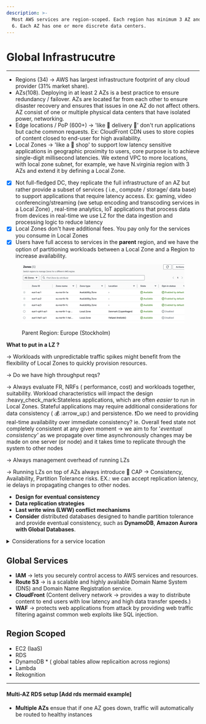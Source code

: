 ```yaml
---
description: >-
  Most AWS services are region-scoped. Each region has minimum 3 AZ and maximum
  6. Each AZ has one or more discrete data centers.
---
```


# Global Infrastrucutre

***

* Regions (34) -> AWS has largest infrastructure footprint of any cloud provider (31% market share).
* AZs(108). Deploying in at least 2 AZs is a best practice to ensure redundancy / failover. AZs are located far from each other to ensure disaster recovery and ensures that issues in one AZ do not affect others.  AZ consist of one or multiple physical data centers that have isolated power, networking.
* Edge locations / PoP (600+) ->  'like :pizza: delivery :truck:' don't run applications but cache common requests. Ex: CloudFront CDN uses to store copies of content closed to end-user for high availa­bility.
* Local Zones -> 'like a :pizza: shop'  to support low latency sensitive applications in geographic proximity to users, core purpose is to achieve single-digit millisecond latencies. We extend  VPC to more locations, with local zone subnet, for example, we have N.virginia region with 3 AZs and extend it by defining a Local Zone.&#x20;

<!---->

* [x] Not full-fledged DC, they replicate the full infrastructure of an AZ but rather provide a subset of services ( i.e., compute / storage/ data base) to support applications that require latency access. Ex: gaming, video conferencing/streaming (we setup encoding and transcoding services in a Local Zone) , real-time analytics, IoT applications that process data from devices in real-time we use LZ for the data ingestion and processing logic to reduce latency
* [x] Local Zones don't have  additional fees. You pay only for the services you consume in Local Zones
* [x] Users have full access to services in the **parent** region, and we  have the option of partitioning workloads between a Local Zone and a Region to increase availability.

<figure><img src="../.gitbook/assets/Screenshot 2024-10-22 at 12.08.57.png" alt=""><figcaption><p>Parent Region: Europe (Stockholm)</p></figcaption></figure>

**What to put in a LZ ?**&#x20;

\->  Workloads with unpredictable traffic spikes might benefit from the flexibility of Local Zones to quickly provision resources.

\-> Do we have high throughput reqs?

\-> Always evaluate FR, NRFs ( performance, cost) and workloads together, suitability. Workload characteristics will impact the design :heavy\_check\_mark:Stateless applications, which are often _easier_ to run in Local Zones. Stateful applications may require additional considerations for data consistency ( :moneybag: :arrow\_up:) and persistence. :exclamation:Do we need to providing real-time availability over immediate consistency? ie. Overall feed state not completely consistent at any given moment -> we aim to for '_eventual consistency'_ as we propagate over time asynchronously changes may be made on one server (or node) and it takes time to replicate through the system to other nodes

\-> Always management overhead of running LZs

\-> Running LZs on top of AZs always introduce  🧢 CAP -> Consistency, Availability, Partition Tolerance risks. EX.: we can accept replication latency,  ie delays in propagating changes to other nodes.

* **Design for eventual consistency**
* **Data replication strategies**
* **Last write wins (LWW) conflict mechanisms**
* **Consider** distributed databases designed to handle partition tolerance and provide eventual consistency, such as **DynamoDB**, **Amazon Aurora with Global Databases**.

<details>

<summary>Considerations for a service location</summary>

1. **Compliance & regulations** -> data residency laws (ISO27001, GDPR)
2. **Price** -> pricing vary by region (ex: ie Brazil tax system makes the same payload more expensive than US region)
3. **Availability within the region** -> not all features are available globally
4. **Proximity**  -> reduced latency

</details>

## Global  Services

* **IAM** → lets you securely control access to AWS services and resources.
* **Route 53** → is a scalable and highly available Domain Name System (DNS) and Domain Name Regist­ration service.
* **CloudFront** (Content delivery network → provides a way to distribute content to end users with low latency and high data transfer speeds.)
* **WAF** → protects web applic­ations from attack by providing web traffic filtering against common web exploits like SQL injection.

## Region Scoped

* EC2 (IaaS)
* RDS
* DynamoDB \* ( global tables allow replicaition across regions)
* Lambda
* Rekognition

***

#### Multi-AZ RDS setup \[Add rds mermaid example]

* **Multiple AZs** ensue that if one AZ goes down, traffic will automatically be routed to healthy instances

